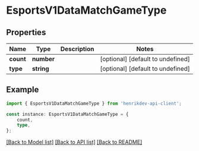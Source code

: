 # EsportsV1DataMatchGameType


## Properties

Name | Type | Description | Notes
------------ | ------------- | ------------- | -------------
**count** | **number** |  | [optional] [default to undefined]
**type** | **string** |  | [optional] [default to undefined]

## Example

```typescript
import { EsportsV1DataMatchGameType } from 'henrikdev-api-client';

const instance: EsportsV1DataMatchGameType = {
    count,
    type,
};
```

[[Back to Model list]](../README.md#documentation-for-models) [[Back to API list]](../README.md#documentation-for-api-endpoints) [[Back to README]](../README.md)
